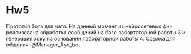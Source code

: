 # Hw5

Прототип бота для чата. На данный момент из нейросетевых фич реализована обработка сообщений на базе лабортаторной работы 3 и генерация хоку на основании лабораторной работы 4.
Ссылка для общения: @Manager_Ryo_bot
